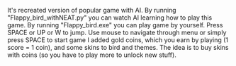 It's recreated version of popular game with AI.
By running "Flappy_bird_withNEAT.py" you can watch AI learning how to play this game.
By running "Flappy_bird.exe" you can play game by yourself. 
Press SPACE or UP or W to jump. 
Use mouse to navigate through menu or simply press SPACE to start game
I added gold coins, which you earn by playing (1 score = 1 coin), and some skins to bird and themes.
The idea is to buy skins with coins (so you have to play more to unlock new stuff).

